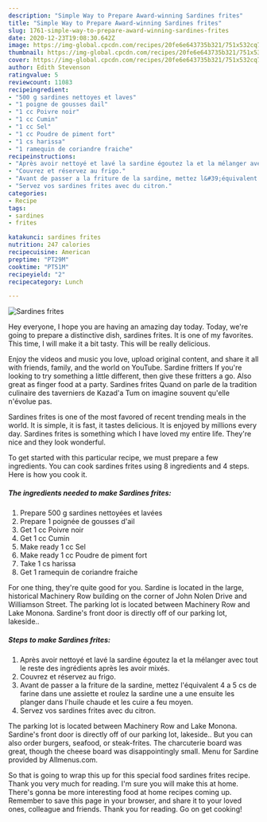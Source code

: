 ```yaml
---
description: "Simple Way to Prepare Award-winning Sardines frites"
title: "Simple Way to Prepare Award-winning Sardines frites"
slug: 1761-simple-way-to-prepare-award-winning-sardines-frites
date: 2020-12-23T19:08:30.642Z
image: https://img-global.cpcdn.com/recipes/20fe6e643735b321/751x532cq70/sardines-frites-photo-principale-de-la-recette.jpg
thumbnail: https://img-global.cpcdn.com/recipes/20fe6e643735b321/751x532cq70/sardines-frites-photo-principale-de-la-recette.jpg
cover: https://img-global.cpcdn.com/recipes/20fe6e643735b321/751x532cq70/sardines-frites-photo-principale-de-la-recette.jpg
author: Edith Stevenson
ratingvalue: 5
reviewcount: 11083
recipeingredient:
- "500 g sardines nettoyes et laves"
- "1 poigne de gousses dail"
- "1 cc Poivre noir"
- "1 cc Cumin"
- "1 cc Sel"
- "1 cc Poudre de piment fort"
- "1 cs harissa"
- "1 ramequin de coriandre fraiche"
recipeinstructions:
- "Après avoir nettoyé et lavé la sardine égoutez la et la mélanger avec tout le reste des ingrédients après les avoir mixés."
- "Couvrez et réservez au frigo."
- "Avant de passer a la friture de la sardine, mettez l&#39;équivalent 4 a 5 cs de farine dans une assiette et roulez la sardine une a une ensuite les planger dans l&#39;huile chaude et les cuire a feu moyen."
- "Servez vos sardines frites avec du citron."
categories:
- Recipe
tags:
- sardines
- frites

katakunci: sardines frites 
nutrition: 247 calories
recipecuisine: American
preptime: "PT29M"
cooktime: "PT51M"
recipeyield: "2"
recipecategory: Lunch

---
```



![Sardines frites](https://img-global.cpcdn.com/recipes/20fe6e643735b321/751x532cq70/sardines-frites-photo-principale-de-la-recette.jpg)

Hey everyone, I hope you are having an amazing day today. Today, we're going to prepare a distinctive dish, sardines frites. It is one of my favorites. This time, I will make it a bit tasty. This will be really delicious.

Enjoy the videos and music you love, upload original content, and share it all with friends, family, and the world on YouTube. Sardine fritters If you&#39;re looking to try something a little different, then give these fritters a go. Also great as finger food at a party. Sardines frites Quand on parle de la tradition culinaire des taverniers de Kazad&#39;a Tum on imagine souvent qu&#39;elle n&#39;évolue pas.

Sardines frites is one of the most favored of recent trending meals in the world. It is simple, it is fast, it tastes delicious. It is enjoyed by millions every day. Sardines frites is something which I have loved my entire life. They're nice and they look wonderful.


To get started with this particular recipe, we must prepare a few ingredients. You can cook sardines frites using 8 ingredients and 4 steps. Here is how you cook it.

<!--inarticleads1-->

##### The ingredients needed to make Sardines frites:

1. Prepare 500 g sardines nettoyées et lavées
1. Prepare 1 poignée de gousses d&#39;ail
1. Get 1 cc Poivre noir
1. Get 1 cc Cumin
1. Make ready 1 cc Sel
1. Make ready 1 cc Poudre de piment fort
1. Take 1 cs harissa
1. Get 1 ramequin de coriandre fraiche


For one thing, they&#39;re quite good for you. Sardine is located in the large, historical Machinery Row building on the corner of John Nolen Drive and Williamson Street. The parking lot is located between Machinery Row and Lake Monona. Sardine&#39;s front door is directly off of our parking lot, lakeside.. 

<!--inarticleads2-->

##### Steps to make Sardines frites:

1. Après avoir nettoyé et lavé la sardine égoutez la et la mélanger avec tout le reste des ingrédients après les avoir mixés.
1. Couvrez et réservez au frigo.
1. Avant de passer a la friture de la sardine, mettez l&#39;équivalent 4 a 5 cs de farine dans une assiette et roulez la sardine une a une ensuite les planger dans l&#39;huile chaude et les cuire a feu moyen.
1. Servez vos sardines frites avec du citron.


The parking lot is located between Machinery Row and Lake Monona. Sardine&#39;s front door is directly off of our parking lot, lakeside.. But you can also order burgers, seafood, or steak-frites. The charcuterie board was great, though the cheese board was disappointingly small. Menu for Sardine provided by Allmenus.com. 

So that is going to wrap this up for this special food sardines frites recipe. Thank you very much for reading. I'm sure you will make this at home. There's gonna be more interesting food at home recipes coming up. Remember to save this page in your browser, and share it to your loved ones, colleague and friends. Thank you for reading. Go on get cooking!
